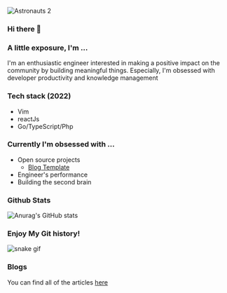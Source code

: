 ![Astronauts 2](https://user-images.githubusercontent.com/92326584/202029508-1366f7a9-5194-4122-a4f0-02c45f9206b7.jpeg)

### Hi there 👋
### A little exposure, I'm ...
I'm an enthusiastic engineer interested in making a positive impact on the community by building meaningful things. 
Especially, I'm obsessed with developer productivity and knowledge management

### Tech stack (2022)
- Vim
- reactJs
- Go/TypeScript/Php

### Currently I'm obsessed with ... 
- Open source projects
  - [Blog Template](https://github.com/bitethecode/blog-template)
- Engineer's performance
- Building the second brain 

### Github Stats
![Anurag's GitHub stats](https://github-readme-stats.vercel.app/api?username=bitethecode&theme=transparent&count_private=true&showing_icons=true&hide=contribs)

<!-- ### Wakatime -->
<!--START_SECTION:waka-->
<!--END_SECTION:waka-->

### Enjoy My Git history!
![snake gif](https://github.com/bitethecode/bitethecode/blob/output/github-contribution-grid-snake.gif)

### Blogs
You can find all of the articles [here](https://bitethecode.netlify.app)
